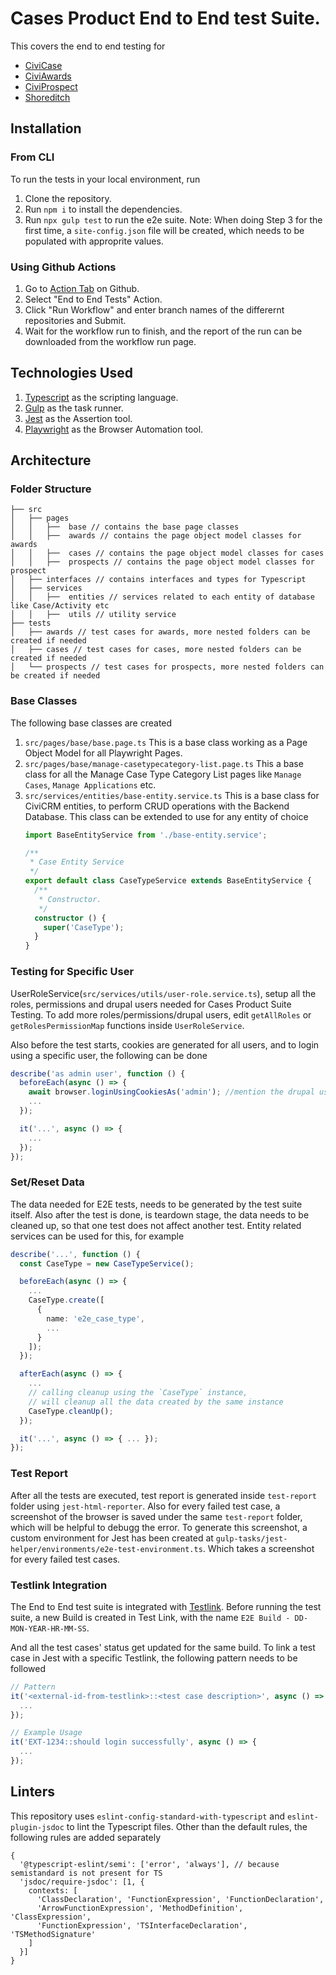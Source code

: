 # Cases Product End to End test Suite.

This covers the end to end testing for
* [CiviCase](https://github.com/compucorp/uk.co.compucorp.civicase)
* [CiviAwards](https://github.com/compucorp/uk.co.compucorp.civiawards)
* [CiviProspect](https://github.com/compucorp/uk.co.compucorp.civicrm.prospect)
* [Shoreditch](https://github.com/civicrm/org.civicrm.shoreditch)

## Installation
### From CLI
To run the tests in your local environment, run
1. Clone the repository.
2. Run `npm i` to install the dependencies.
3. Run `npx gulp test` to run the e2e suite.
Note: When doing Step 3 for the first time, a `site-config.json` file will be created, which needs to be populated with approprite values.

### Using Github Actions
1. Go to [Action Tab](https://github.com/compucorp/cases-product-suite-e2e-tests/actions) on Github.
2. Select "End to End Tests" Action.
3. Click "Run Workflow" and enter branch names of the differernt repositories and Submit.
4. Wait for the workflow run to finish, and the report of the run can be downloaded from the workflow run page.

## Technologies Used
1. [Typescript](https://www.typescriptlang.org/) as the scripting language.
2. [Gulp](https://gulpjs.com/) as the task runner.
3. [Jest](https://jestjs.io/) as the Assertion tool.
4. [Playwright](https://playwright.dev/) as the Browser Automation tool.

## Architecture
### Folder Structure
```
├── src
│   ├── pages
│   │   ├──  base // contains the base page classes
│   │   ├──  awards // contains the page object model classes for awards
│   │   ├──  cases // contains the page object model classes for cases
│   │   ├──  prospects // contains the page object model classes for prospect
│   ├── interfaces // contains interfaces and types for Typescript
│   ├── services
│   │   ├──  entities // services related to each entity of database like Case/Activity etc
│   │   ├──  utils // utility service
├── tests
│   ├── awards // test cases for awards, more nested folders can be created if needed
│   ├── cases // test cases for cases, more nested folders can be created if needed
│   └── prospects // test cases for prospects, more nested folders can be created if needed
```
### Base Classes
The following base classes are created
1. `src/pages/base/base.page.ts`
    This is a base class working as a Page Object Model for all Playwright Pages.
2. `src/pages/base/manage-casetypecategory-list.page.ts`
    This a base class for all the Manage Case Type Category List pages like `Manage Cases`, `Manage Applications` etc.
3. `src/services/entities/base-entity.service.ts`
    This is a base class for CiviCRM entities, to perform CRUD operations with the Backend Database.
    This class can be extended to use for any entity of choice
    ```ts
    import BaseEntityService from './base-entity.service';

    /**
     * Case Entity Service
     */
    export default class CaseTypeService extends BaseEntityService {
      /**
       * Constructor.
       */
      constructor () {
        super('CaseType');
      }
    }
   ```
### Testing for Specific User
UserRoleService(`src/services/utils/user-role.service.ts`), setup all the roles, permissions and drupal users needed for Cases Product Suite Testing.
To add more roles/permissions/drupal users, edit `getAllRoles` or `getRolesPermissionMap` functions inside `UserRoleService`.

Also before the test starts, cookies are generated for all users, and to login using a specific user, the following can be done
```ts
describe('as admin user', function () {
  beforeEach(async () => {
    await browser.loginUsingCookiesAs('admin'); //mention the drupal user name
    ...
  });

  it('...', async () => {
    ...
  });
});
```

### Set/Reset Data
The data needed for E2E tests, needs to be generated by the test suite itself. Also after the test is done, is teardown stage, the data needs to be cleaned up, so that one test does not affect another test.
Entity related services can be used for this, for example
```ts
describe('...', function () {
  const CaseType = new CaseTypeService();

  beforeEach(async () => {
    ...
    CaseType.create([
      {
        name: 'e2e_case_type',
        ...
      }
    ]);
  });

  afterEach(async () => {
    ...
    // calling cleanup using the `CaseType` instance,
    // will cleanup all the data created by the same instance
    CaseType.cleanUp();
  });

  it('...', async () => { ... });
});
```

### Test Report
After all the tests are executed, test report is generated inside `test-report` folder using `jest-html-reporter`.
Also for every failed test case, a screenshot of the browser is saved under the same `test-report` folder, which will be helpful to debugg the error.
To generate this screenshot, a custom environment for Jest has been created at `gulp-tasks/jest-helper/environments/e2e-test-environment.ts`.
Which takes a screenshot for every failed test cases.

### Testlink Integration
The End to End test suite is integrated with [Testlink](https://testlink.cc-infra.tools/).
Before running the test suite, a new Build is created in Test Link, with the name `E2E Build - DD-MON-YEAR-HR-MM-SS`.

And all the test cases' status get updated for the same build.
To link a test case in Jest with a specific Testlink, the following pattern needs to be followed
```ts
// Pattern
it('<external-id-from-testlink>::<test case description>', async () => {
  ...
});

// Example Usage
it('EXT-1234::should login successfully', async () => {
  ...
});
```

## Linters
This repository uses `eslint-config-standard-with-typescript` and `eslint-plugin-jsdoc` to lint the Typescript files.
Other than the default rules, the following rules are added separately
```
{
  '@typescript-eslint/semi': ['error', 'always'], // because semistandard is not present for TS
  'jsdoc/require-jsdoc': [1, {
    contexts: [
      'ClassDeclaration', 'FunctionExpression', 'FunctionDeclaration',
      'ArrowFunctionExpression', 'MethodDefinition', 'ClassExpression',
      'FunctionExpression', 'TSInterfaceDeclaration', 'TSMethodSignature'
    ]
  }]
}
```
